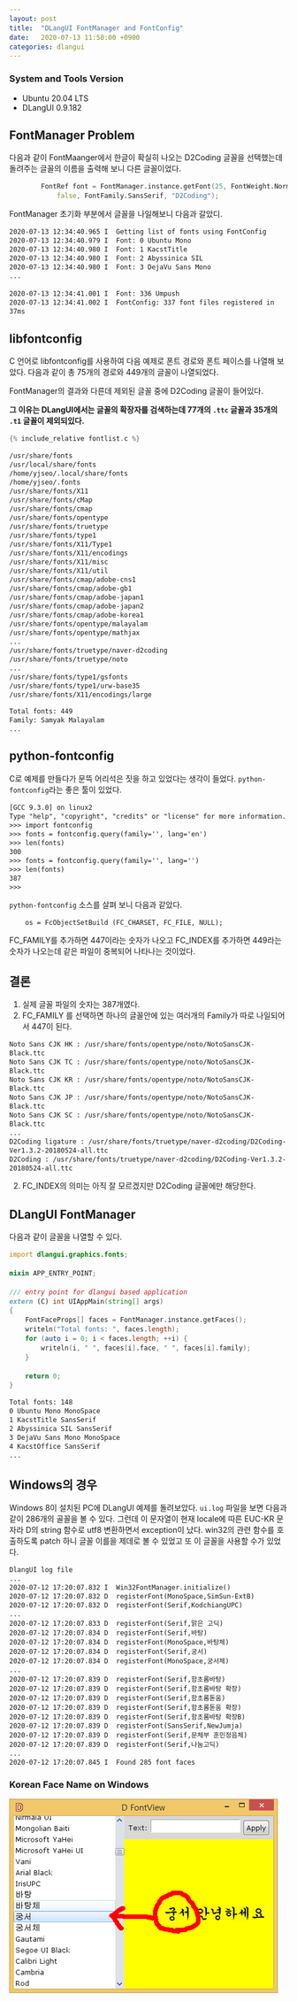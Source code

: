 ```yaml
---
layout: post
title:  "DLangUI FontManager and FontConfig"
date:   2020-07-13 11:50:00 +0900
categories: dlangui
---
```


### System and Tools Version

- Ubuntu 20.04 LTS
- DLangUI 0.9.182 

## FontManager Problem

다음과 같이 FontMaanger에서 한글이 확실히 나오는 D2Coding 글꼴을
선택했는데 돌려주는 글꼴의 이름을 출력해 보니 다른 글꼴이었다.

```d
        FontRef font = FontManager.instance.getFont(25, FontWeight.Normal,
            false, FontFamily.SansSerif, "D2Coding");
```

FontManager 초기화 부분에서 글꼴을 나일해보니 다음과 갈았디.

```
2020-07-13 12:34:40.965 I  Getting list of fonts using FontConfig
2020-07-13 12:34:40.979 I  Font: 0 Ubuntu Mono
2020-07-13 12:34:40.980 I  Font: 1 KacstTitle
2020-07-13 12:34:40.980 I  Font: 2 Abyssinica SIL
2020-07-13 12:34:40.980 I  Font: 3 DejaVu Sans Mono
...

2020-07-13 12:34:41.001 I  Font: 336 Umpush
2020-07-13 12:34:41.002 I  FontConfig: 337 font files registered in 37ms
```

## libfontconfig 
C 언어로 libfontconfig를 사용하여 다음 예제로 폰트 경로와 폰트 페이스를
나열해 보았다. 다음과 같이 총 75개의 경로와 449개의 글꼴이 나열되었다.

FontManager의 결과와 다른데 제외된 글꼴 중에 D2Coding 글꼴이 들어있다.

**그 이유는 DLangUI에서는 글꼴의 확장자를 검색하는데
77개의 `.ttc` 글꼴과 35개의 `.t1` 글꼴이 제외되있다.**

```c
{% include_relative fontlist.c %}
```

```
/usr/share/fonts
/usr/local/share/fonts
/home/yjseo/.local/share/fonts
/home/yjseo/.fonts
/usr/share/fonts/X11
/usr/share/fonts/cMap
/usr/share/fonts/cmap
/usr/share/fonts/opentype
/usr/share/fonts/truetype
/usr/share/fonts/type1
/usr/share/fonts/X11/Type1
/usr/share/fonts/X11/encodings
/usr/share/fonts/X11/misc
/usr/share/fonts/X11/util
/usr/share/fonts/cmap/adobe-cns1
/usr/share/fonts/cmap/adobe-gb1
/usr/share/fonts/cmap/adobe-japan1
/usr/share/fonts/cmap/adobe-japan2
/usr/share/fonts/cmap/adobe-korea1
/usr/share/fonts/opentype/malayalam
/usr/share/fonts/opentype/mathjax
...
/usr/share/fonts/truetype/naver-d2coding
/usr/share/fonts/truetype/noto
...
/usr/share/fonts/type1/gsfonts
/usr/share/fonts/type1/urw-base35
/usr/share/fonts/X11/encodings/large
```

```
Total fonts: 449
Family: Samyak Malayalam
...
```

## python-fontconfig 

C로 예제를 만들다가 문뜩 어리석은 짓을 하고 있었다는 생각이 들었다.
`python-fontconfig`라는 좋은 툴이 있었다.

```
[GCC 9.3.0] on linux2
Type "help", "copyright", "credits" or "license" for more information.
>>> import fontconfig
>>> fonts = fontconfig.query(family='', lang='en')
>>> len(fonts)
300
>>> fonts = fontconfig.query(family='', lang='')
>>> len(fonts)
387
>>> 
```

`python-fontconfig` 소스를 살펴 보니 다음과 같았다.

```
    os = FcObjectSetBuild (FC_CHARSET, FC_FILE, NULL);
```

FC_FAMILY를 추가하면 447이라는 숫자가 나오고 FC_INDEX를 추가하면 449라는
숫자가 나오는데 같은 파일이 중복되어 나타나는 것이었다.

## 결론

1. 실제 글꼴 파일의 숫자는 387개였다.
2. FC_FAMILY 를 선택하면 하나의 글꼴안에 있는 여러개의 Family가 따로 나일되어서 447이 된다.
```
Noto Sans CJK HK : /usr/share/fonts/opentype/noto/NotoSansCJK-Black.ttc
Noto Sans CJK TC : /usr/share/fonts/opentype/noto/NotoSansCJK-Black.ttc
Noto Sans CJK KR : /usr/share/fonts/opentype/noto/NotoSansCJK-Black.ttc
Noto Sans CJK JP : /usr/share/fonts/opentype/noto/NotoSansCJK-Black.ttc
Noto Sans CJK SC : /usr/share/fonts/opentype/noto/NotoSansCJK-Black.ttc
...
D2Coding ligature : /usr/share/fonts/truetype/naver-d2coding/D2Coding-Ver1.3.2-20180524-all.ttc
D2Coding : /usr/share/fonts/truetype/naver-d2coding/D2Coding-Ver1.3.2-20180524-all.ttc
```
2. FC_INDEX의 의미는 아직 잘 모르겠지만 D2Coding 글꼴에만 해당한다.

## DLangUI FontManager

다음과 같이 글꼴을 나열할 수 있다.

```d
import dlangui.graphics.fonts;

mixin APP_ENTRY_POINT;

/// entry point for dlangui based application
extern (C) int UIAppMain(string[] args) 
{
    FontFaceProps[] faces = FontManager.instance.getFaces();
    writeln("Total fonts: ", faces.length);
    for (auto i = 0; i < faces.length; ++i) {
        writeln(i, " ", faces[i].face, " ", faces[i].family);
    }
    
    return 0;
}
```

```
Total fonts: 148
0 Ubuntu Mono MonoSpace
1 KacstTitle SansSerif
2 Abyssinica SIL SansSerif
3 DejaVu Sans Mono MonoSpace
4 KacstOffice SansSerif
...
```

## Windows의 경우

Windows 8이 설치된 PC에 DLangUI 예제를 돌려보았다.
`ui.log` 파일을 보면 다음과 같이 286개의 골꼴을 볼 수 있다.
그런데 이 문자열이 현재 locale에 따른 EUC-KR 문자라
D의 string 함수로 utf8 변환하면서 exception이 났다.
win32의 관련 함수를 호출하도록 patch 하니 글꼴 이를을
제데로 볼 수 있었고 또 이 글꼴을 사용할 수가 있었다.

```
DlangUI log file
...
2020-07-12 17:20:07.832 I  Win32FontManager.initialize()
2020-07-12 17:20:07.832 D  registerFont(MonoSpace,SimSun-ExtB)
2020-07-12 17:20:07.832 D  registerFont(Serif,KodchiangUPC)
...
2020-07-12 17:20:07.833 D  registerFont(Serif,맑은 고딕)
2020-07-12 17:20:07.834 D  registerFont(Serif,바탕)
2020-07-12 17:20:07.834 D  registerFont(MonoSpace,바탕체)
2020-07-12 17:20:07.834 D  registerFont(Serif,궁서)
2020-07-12 17:20:07.834 D  registerFont(MonoSpace,궁서체)
...
2020-07-12 17:20:07.839 D  registerFont(Serif,함초롬바탕)
2020-07-12 17:20:07.839 D  registerFont(Serif,함초롬바탕 확장)
2020-07-12 17:20:07.839 D  registerFont(Serif,함초롬돋움)
2020-07-12 17:20:07.839 D  registerFont(Serif,함초롬돋움 확장)
2020-07-12 17:20:07.839 D  registerFont(Serif,함초롬바탕 확장B)
2020-07-12 17:20:07.839 D  registerFont(SansSerif,NewJumja)
2020-07-12 17:20:07.839 D  registerFont(Serif,문체부 훈민정음체)
2020-07-12 17:20:07.839 D  registerFont(Serif,나눔고딕)
...
2020-07-12 17:20:07.845 I  Found 285 font faces
```

### Korean Face Name on Windows

![Korean Font Face Name](/screenshot/dfontview/20200716_gungseo_win.png)